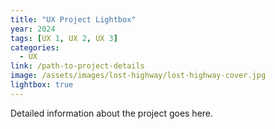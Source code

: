 ```yaml
---
title: "UX Project Lightbox"
year: 2024
tags: [UX 1, UX 2, UX 3]
categories:
  - UX
link: /path-to-project-details
image: /assets/images/lost-highway/lost-highway-cover.jpg
lightbox: true
---
```


Detailed information about the project goes here.